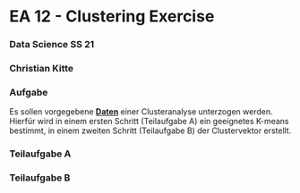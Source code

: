 # EA 12 - Clustering Exercise
### Data Science SS 21
### Christian Kitte 

### Aufgabe ###

Es sollen vorgegebene  [**Daten**](https://drive.google.com/file/d/1sTO90PQRtbK80XdzMJ2KttRRtt9M7xuq/view) einer Clusteranalyse unterzogen werden. Hierfür wird in einem ersten Schritt (Teilaufgabe A) ein geeignetes K-means bestimmt, in einem zweiten Schritt (Teilaufgabe B) der Clustervektor erstellt.

### Teilaufgabe A ###


### Teilaufgabe B ###
